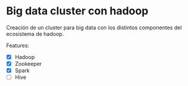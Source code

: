 # Big data cluster con hadoop

Creación de un cluster para big data con los distintos componentes del ecosistema de hadoop.

Features:

- [x] Hadoop
- [x] Zookeeper
- [X] Spark
- [ ] Hive
